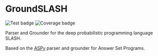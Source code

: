 # GroundSLASH

![Test badge](https://github.com/pdeibert/GroundSLASH/actions/workflows/tests.yaml/badge.svg)
![Coverage badge](https://github.com/pdeibert/GroundSLASH/tree/actions/coverage.svg)

Parser and Grounder for the deep probabilistic programming language SLASH.

Based on the [ASPy](https://github.com/pdeibert/ASPy) parser and grounder for Answer Set Programs.
